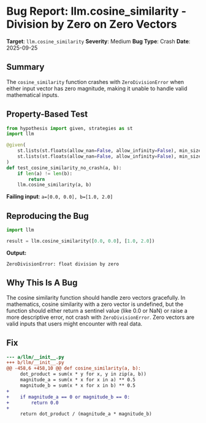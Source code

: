 # Bug Report: llm.cosine_similarity - Division by Zero on Zero Vectors

**Target**: `llm.cosine_similarity`
**Severity**: Medium
**Bug Type**: Crash
**Date**: 2025-09-25

## Summary

The `cosine_similarity` function crashes with `ZeroDivisionError` when either input vector has zero magnitude, making it unable to handle valid mathematical inputs.

## Property-Based Test

```python
from hypothesis import given, strategies as st
import llm

@given(
    st.lists(st.floats(allow_nan=False, allow_infinity=False), min_size=1),
    st.lists(st.floats(allow_nan=False, allow_infinity=False), min_size=1)
)
def test_cosine_similarity_no_crash(a, b):
    if len(a) != len(b):
        return
    llm.cosine_similarity(a, b)
```

**Failing input**: `a=[0.0, 0.0], b=[1.0, 2.0]`

## Reproducing the Bug

```python
import llm

result = llm.cosine_similarity([0.0, 0.0], [1.0, 2.0])
```

**Output:**
```
ZeroDivisionError: float division by zero
```

## Why This Is A Bug

The cosine similarity function should handle zero vectors gracefully. In mathematics, cosine similarity with a zero vector is undefined, but the function should either return a sentinel value (like 0.0 or NaN) or raise a more descriptive error, not crash with `ZeroDivisionError`. Zero vectors are valid inputs that users might encounter with real data.

## Fix

```diff
--- a/llm/__init__.py
+++ b/llm/__init__.py
@@ -458,6 +458,10 @@ def cosine_similarity(a, b):
     dot_product = sum(x * y for x, y in zip(a, b))
     magnitude_a = sum(x * x for x in a) ** 0.5
     magnitude_b = sum(x * x for x in b) ** 0.5
+
+    if magnitude_a == 0 or magnitude_b == 0:
+        return 0.0
+
     return dot_product / (magnitude_a * magnitude_b)
```